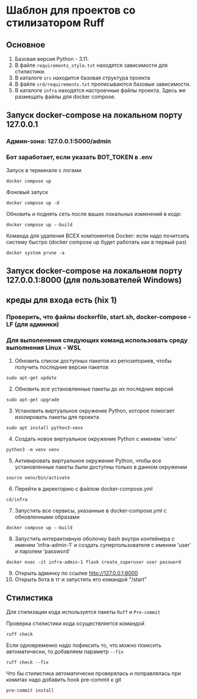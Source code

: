 # Шаблон для проектов со стилизатором Ruff

## Основное

1. Базовая версия Python - 3.11.
2. В файле `requirements_style.txt` находятся зависимости для стилистики.
3. В каталоге `src` находится базовая структура проекта
4. В файле `srd/requirements.txt` прописываются базовые зависимости.
5. В каталоге `infra` находятся настроечные файлы проекта. Здесь же размещать файлы для docker compose.

## Запуск docker-compose на локальном порту 127.0.0.1
### Админ-зона: 127.0.0.1:5000/admin
### Бот заработает, если указать BOT_TOKEN в .env

Запуск в терминале с логами
```shell
docker compose up
```
Фоновый запуск
```shell
docker compose up -d
```

Обновить и поднять сеть после ваших локальных изменений в коде:
```shell
docker compose up --build
```
Команда для удаления ВСЕХ компонентов Docker:
если надо почитсить систему быстро
(docker compose up будет работать как в первый раз)
```shell
docker system prune -a
```


## Запуск docker-compose на локальном порту 127.0.0.1:8000 (для пользователей Windows)
## креды для входа есть (hix 1)
### Проверить, что файлы dockerfile, start.sh, docker-compose - LF (для админки)
### Для выполенения следующих команд использовать среду выполнения Linux - WSL 
1) Обновить список доступных пакетов из репозиториев, чтобы получить последние версии пакетов
```
sudo apt-get update
```
2) Обновить все установленные пакеты до их последних версий
```
sudo apt-get upgrade
```
3) Установить виртуальное окружение Python, которое помогает изолировать пакеты для проекта
```
sudo apt install python3-venv
```
4) Создать новое виртуальное окружение Python с именем 'venv'
```
python3 -m venv venv
```
5) Активировать виртуальное окружение Python, чтобы все установленные пакеты были доступны только в данном окружении
```
source venv/bin/activate
```
6) Перейти в директорию с файлом docker-compose.yml
```
cd/infra
```
7) Запустить все сервисы, указанные в docker-compose.yml с обновленными образами
```
docker compose up --build
```
8) Запустить интерактивную оболочку bash внутри контейнера с именем 'infra-admin-1' и создать суперпользователя с именем 'user' и паролем 'password'
```
docker exec -it infra-admin-1 flask create_superuser user password
```
9) Открыть админку по ссылке http://127.0.0.1:8000
10) Открыть бота в тг и запустить его командой "/start"


## Стилистика

Для стилизации кода используется пакеты `Ruff` и `Pre-commit`

Проверка стилистики кода осуществляется командой
```shell
ruff check
```

Если одновременно надо пофиксить то, что можно поиксить автоматически, то добавляем параметр `--fix`
```shell
ruff check --fix
```

Что бы стилистика автоматически проверялась и поправлялась при комитах надо добавить hook pre-commit к git

```shell
pre-commit install
```
